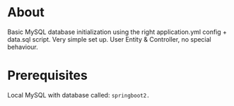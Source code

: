 # About
Basic MySQL database initialization using the right application.yml config + data.sql script.
Very simple set up.
User Entity & Controller, no special behaviour.

# Prerequisites
Local MySQL with database called: `springboot2.`